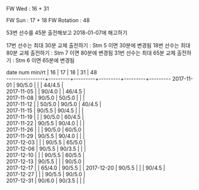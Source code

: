 FW Wed      : 16 + 31

FW Sun      : 17 + 18
FW Rotation : 48

53번 선수를 45분 출전해보고 2018-01-07에 해고하기

17번 선수는 최대 30분 교체 출전하기 : Stm 5 이면 30분에 변경됨
18번 선수는 최대 80분 교체 출전하기 : Stm 7 이면 80분에 변경됨
31번 선수는 최대 65분 교체 출전하기 : Stm 6 이면 65분에 변경됨

date num min/rt |    16   |    17   |    18   |    31   |    48   
----------------+---------+---------+---------+---------+---------
2017-11-01      |  90/5.0 |         |         |  44/4.5 |        
2017-11-05      |         |  90/4.0 |         |  46/4.5 |        
2017-11-08      |  90/5.0 |  50/5.0 |         |         |        
2017-11-12      |         |  50/5.0 |  90/5.0 |  40/4.5 |        
2017-11-15      |  90/5.5 |  90/4.5 |         |         |        
2017-11-19      |         |         |  90/5.0 |  60/4.5 |        
2017-11-22      |  90/5.5 |  90/4.0 |         |         |        
2017-11-26      |         |         |  90/5.0 |  60/5.0 |        
2017-11-29      |  90/5.5 |  90/4.0 |         |         |        
2017-12-03      |         |         |  90/5.5 |  65/5.0 |        
2017-12-06      |  90/5.5 |  90/3.5 |         |         |        
2017-12-10      |         |         |  90/5.5 |  60/5.5 |        
2017-12-13      |  90/5.5 |         |         |  90/5.0 |        
2017-12-17      |         |  65/4.0 |  90/5.5 |         | 
2017-12-20      |  90/5.5 |         |         |  90/4.5 |        
2017-12-27      |         |         |  90/5.5 |  90/5.0 |         
2017-12-31      |  90/6.0 |  90/3.5 |         |         |        

